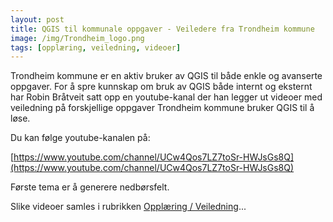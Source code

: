 ```yaml
---
layout: post
title: QGIS til kommunale oppgaver - Veiledere fra Trondheim kommune
image: /img/Trondheim_logo.png
tags: [opplæring, veiledning, videoer]
---
```


Trondheim kommune er en aktiv bruker av QGIS til både enkle og avanserte oppgaver. 
For å spre kunnskap om bruk av QGIS både internt og eksternt har Robin Bråtveit 
satt opp en youtube-kanal der han legger ut videoer med veiledning på forskjellige 
oppgaver Trondheim kommune bruker QGIS til å løse.

Du kan følge youtube-kanalen på:

[https://www.youtube.com/channel/UCw4Qos7LZ7toSr-HWJsGs8Q](https://www.youtube.com/channel/UCw4Qos7LZ7toSr-HWJsGs8Q)

Første tema er å generere nedbørsfelt.

Slike videoer samles i rubrikken [Opplæring / Veiledning](/veiledning)...